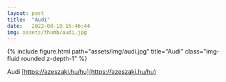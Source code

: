 ```yaml
---
layout: post
title:  "Audi"
date:   2022-08-10 15:46:44
img: assets/thumb/audi.jpg
---
```


<div class="row">
    <div class="col-sm mt-3 mt-md-0">
        {% include figure.html path="assets/img/audi.jpg" title="Audi" class="img-fluid rounded z-depth-1" %}
    </div>
</div>

Audi [https://azeszaki.hu/hu](https://azeszaki.hu/hu)